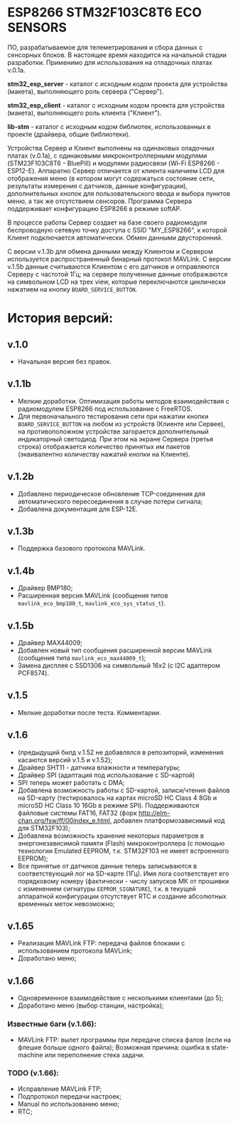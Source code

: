 # ESP8266 STM32F103C8T6 ECO SENSORS

ПО, разрабатываемое для телеметрирования и сбора данных с сенсорных блоков. В настоящее время находится на начальной стадии разработки. Применимо для использования на отладочных платах v.0.1a. 

**stm32_esp_server** - каталог с исходным кодом проекта для устройства (макета), выполняющего роль сервера ("Сервер").

**stm32_esp_client** - каталог с исходным кодом проекта для устройства (макета), выполняющего роль клиента ("Клиент").

**lib-stm** - каталог с исходным кодом библиотек, использованных в проекте (драйвера, общие библиотеки).

Устройства Сервер и Клиент выполнены на одинаковых оладочных платах (v.0.1a), с одинаковыми микроконтроллерными модулями (STM23F103C8T6 - BluePill) и модулями радиосвязи (Wi-Fi ESP8266 - ESP12-E). Аппаратно Сервер отличается от клиента наличием LCD для отображения меню (в котором могут содержаться состояние сети, результаты измерения с датчиков, данные конфигурации), дополнительных кнопок для пользовательского ввода и выбора пунктов меню, а так же отсутствием сенсоров. Программа Сервера поддерживает конфигурацию ESP8266 в режиме softAP.

В процессе работы Сервер создает на базе своего радиомодуля беспроводную сетевую точку доступа с SSID "MY_ESP8266", к которой Клиент подключается автоматически. Обмен данными двусторонний.

С версии v.1.3b для обмена данными между Клиентом и Сервером используется распространенный бинарный протокол MAVLink. С версии v.1.5b данные считываются Клиентом с его датчиков и отправляются Серверу с частотой 1Гц; на сервере полученные данные отображаются на символьном LCD на трех view, которые переключаются циклически нажатием на кнопку `BOARD_SERVICE_BUTTON`.

# История версий:

## v.1.0
* Начальная версия без правок.

## v.1.1b
* Мелкие доработки. Оптимизация работы методов взаимодействия с радиомодулем ESP8266 под использование с FreeRTOS.
* Для первоначального тестирования сети при нажатии кнопки `BOARD_SERVICE_BUTTON` на любом из устройств (Клиенте или Сервее), на противоположном устройстве загорается дополнительный индикаторный светодиод. При этом на экране Сервера (третья строка) отображается количество принятых им пакетов (эквивалентно количеству нажатий кнопки на Клиенте).

## v.1.2b
* Добавлено периодическое обновление TCP-соединения для автоматического пересоединения в случае потери сигнала;
* Добавлена документация для ESP-12E.

## v.1.3b
* Поддержка базового протокола MAVLink.

## v.1.4b
* Драйвер BMP180;
* Расширенная версия MAVLink (сообщения типов `mavlink_eco_bmp180_t`, `mavlink_eco_sys_status_t`).

## v.1.5b
* Драйвер MAX44009;
* Добавлен новый тип сообщения расширенной версии MAVLink (сообщения типа `mavlink_eco_max44009_t`);
* Замена дисплея с SSD1306 на символьный 16х2 (с I2C адаптером PCF8574).

## v.1.5
* Мелкие доработки после теста. Комментарии.

## v.1.6
* (предыдущий билд v.1.52 не добавлялся в репозиторий, изменения касаются версий v.1.5 и v.1.52);
* Драйвер SHT11 - датчика влажности и температуры;
* Драйвер SPI (адаптация под использование с SD-картой)
* SPI теперь может работать с DMA;
* Добавлена возможность работы с SD-картой, записи/чтения файлов на SD-карту (тестировалось на картах microSD HC Class 4 8Gb и microSD HC Class 10 16Gb в режиме SPI). Поддерживаются файловые системы FAT16, FAT32 (форк <http://elm-chan.org/fsw/ff/00index_e.html>, добавлен платформозависимый код для STM32F103);
* Добавлена возможность хранение некоторых параметров в энергонезависимой памяти (Flash) микроконтроллера (с помощью технологии Emulated EEPROM, т.к. STM32F103 не имеет встроенного EEPROM);
* Все принятые от датчиков данные теперь записываются в соответствующий лог на SD-карте (1Гц). Имя лога соответствует его порядковому номеру (фактически - числу запусков МК от прошивки с изменением сигнатуры `EEPROM_SIGNATURE`), т.к. в текущей аппаратной конфигурации отсутствует RTC и создание абсолютных временных меток невозможно;

## v.1.65
* Реализация MAVLink FTP: передача файлов блоками с использованием протокола MAVLink;
* Доработано меню;

## v.1.66
* Одновременное взаимодействие с несколькими клиентами (до 5);
* Доработано меню (выбор станции, настройка);

### Известные баги (v.1.66):
* MAVLink FTP: вылет программы при передаче списка фалов (если на флешке больше одного файла); Возможная причина: ошибка в state-machine или переполнение стека задачи.

### TODO (v.1.66):
* Исправление MAVLink FTP;
* Подпротокол передачи настроек;
* Manual по использованию меню;
* RTC;
